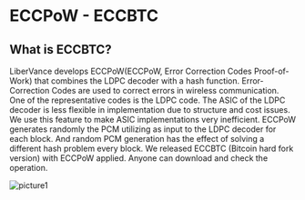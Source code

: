 # ECCPoW - ECCBTC

## What is ECCBTC?

LiberVance develops ECCPoW(ECCPoW, Error Correction Codes Proof-of-Work) that combines the LDPC decoder with a hash function. Error-Correction Codes are used to correct errors in wireless communication. One of the representative codes is the LDPC code. The ASIC of the LDPC decoder is less flexible in implementation due to structure and cost issues. We use this feature to make ASIC implementations very inefficient. ECCPoW generates randomly the PCM utilizing as input to the LDPC decoder for each block. And random PCM generation has the effect of solving a different hash problem every block. We released ECCBTC (Bitcoin hard fork version) with ECCPoW applied. Anyone can download and check the operation. 

![picture1](https://user-images.githubusercontent.com/25213941/57541109-3f3a2600-7389-11e9-9bf4-5170ded0eeaa.jpg)

